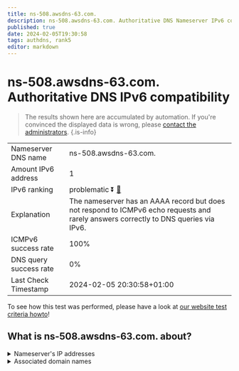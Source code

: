 ```yaml
---
title: ns-508.awsdns-63.com.
description: ns-508.awsdns-63.com. Authoritative DNS Nameserver IPv6 compatibility
published: true
date: 2024-02-05T19:30:58
tags: authdns, rank5
editor: markdown
---
```


# ns-508.awsdns-63.com. Authoritative DNS IPv6 compatibility

> The results shown here are accumulated by automation. If you're convinced the displayed data is wrong, please [contact the administrators](/howto/chat). 
{.is-info}




|   |   |
| - | - |
| Nameserver DNS name | ns-508.awsdns-63.com.
| Amount IPv6 address | 1
| IPv6 ranking | problematic :arrow_double_down: [🔗](/howto/ranking) |
| Explanation | The nameserver has an AAAA record but does not respond to ICMPv6 echo requests and rarely answers correctly to DNS queries via IPv6. |
| ICMPv6 success rate | 100%|
| DNS query success rate | 0% |
| Last Check Timestamp | 2024-02-05 20:30:58+01:00 |

To see how this test was performed, please have a look at [our website test criteria howto](/howto/testcriteria/authdns)!


## What is ns-508.awsdns-63.com. about?




<details>
<summary>Nameserver's IP addresses</summary>

2600:9000:5301:fc00::1

</details>



<details>
<summary>Associated domain names</summary>

www.booking.com

</details>
